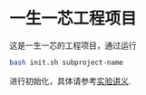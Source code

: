 # 一生一芯工程项目

这是一生一芯的工程项目，通过运行
```bash
bash init.sh subproject-name
```
进行初始化，具体请参考[实验讲义][lecture note].

[lecture note]: https://docs.ysyx.org/schedule.html
